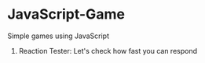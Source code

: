 # JavaScript-Game
Simple games using JavaScript

1. Reaction Tester: Let's check how fast you can respond

